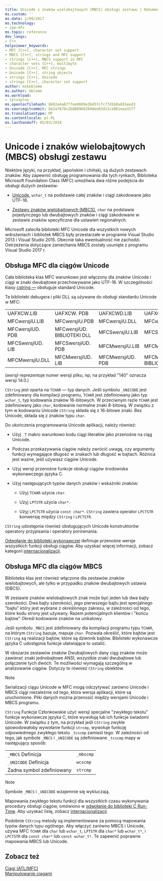 ```yaml
---
title: Unicode i znaków wielobajtowych (MBCS) obsługi zestawu | Dokumentacja firmy Microsoft
ms.custom: ''
ms.date: 1/09/2017
ms.technology:
- cpp-mfc
ms.topic: reference
dev_langs:
- C++
helpviewer_keywords:
- MFC [C++], character set support
- MBCS [C++], strings and MFC support
- strings [C++], MBCS support in MFC
- character sets [C++], multibyte
- Unicode [C++], MFC strings
- Unicode [C++], string objects
- strings [C++], Unicode
- strings [C++], character set support
author: mikeblome
ms.author: mblome
ms.workload:
- cplusplus
ms.openlocfilehash: 8492e4a6777e4d609e3b457cfc77d1b8a691eed3
ms.sourcegitcommit: be2a7679c2bd80968204dee03d13ca961eaa31ff
ms.translationtype: MT
ms.contentlocale: pl-PL
ms.lasthandoff: 05/03/2018
---
```

# <a name="unicode-and-multibyte-character-set-mbcs-support"></a>Unicode i znaków wielobajtowych (MBCS) obsługi zestawu

Niektóre języki, na przykład, japońskim i chiński, są dużych zestawach znaków. Aby zapewnić obsługę programowania dla tych rynkach, Biblioteka Microsoft Foundation Class (MFC) umożliwia dwa różne podejścia do obsługi dużych zestawów:

- [Unicode](#mfc-support-for-unicode-strings), `wchar_t` na podstawie całej znaków i ciągi zakodowane jako UTF-16.

- [Zestawy znaków wielobajtowych (MBCS)](#mfc-support-for-mbcs-strings), `char` na podstawie pojedynczego lub dwubajtowych znaków i ciągi zakodowane w zestawie znaków specyficzne dla ustawień regionalnych.

Microsoft zaleciła biblioteki MFC Unicode dla wszystkich nowych wdrożeniach i bibliotek MBCS były przestarzałe w programie Visual Studio 2013 i Visual Studio 2015. Obecnie taka ewentualność nie zachodzi. Ostrzeżenia dotyczące zaniechania MBCS zostały usunięte z programu Visual Studio 2017 r.

## <a name="mfc-support-for-unicode-strings"></a>Obsługa MFC dla ciągów Unicode

Cała biblioteka klas MFC warunkowo jest włączony dla znaków Unicode i ciągi w znaki dwubajtowe przechowywane jako UTF-16. W szczególności klasy [cstring —](../atl-mfc-shared/reference/cstringt-class.md) obsługuje standard Unicode.

Te biblioteki debugera i pliki DLL są używane do obsługi standardu Unicode w MFC:

|||||
|-|-|-|-|
|UAFXCW.LIB|UAFXCW. PDB|UAFXCWD.LIB|UAFXCWD. PDB|
|MFC*wersji*U.LIB|MFC*wersji*U.PDB|MFC*wersji*U.DLL|MFC*wersji*UD. LIB|
|MFC*wersji*UD. PDB|MFC*wersji*UD. BIBLIOTEKI DLL|MFCS*wersji*U.LIB|MFCS*wersji*U.PDB|
|MFCS*wersji*UD. LIB|MFCS*wersji*UD. PDB|MFCM*wersji*U.LIB|MFCM*wersji*U.PDB|
|MFCM*wersji*U.DLL|MFCM*wersji*UD. LIB|MFCM*wersji*UD. PDB|MFCM*wersji*UD. BIBLIOTEKI DLL|

(*wersji* reprezentuje numer wersji pliku, np; na przykład "140" oznacza wersji 14.0.)

`CString` jest oparta na `TCHAR` — typ danych. Jeśli symbolu `_UNICODE` jest zdefiniowany dla kompilacji programu, `TCHAR` jest zdefiniowany jako typ `wchar_t`, typ kodowania znaków 16-bitowych. W przeciwnym razie `TCHAR` jest zdefiniowany jako `char`, kodowanie normalne znaki 8-bitową. W związku z tym w kodowaniu Unicode `CString` składa się z 16-bitowe znaki. Bez Unicode, składa się z znaków typu `char`.

Do ukończenia programowania Unicode aplikacji, należy również:

- Użyj `_T` makro warunkowo kodu ciągi literałów jako przenośne na ciąg Unicode.

- Podczas przekazywania ciągów należy zwrócić uwagę, czy argumenty funkcji wymagające długość w znakach lub długość w bajtach. Różnica jest ważne, jeśli używasz ciągów Unicode.

- Użyj wersji przenośne funkcje obsługi ciągów środowiska wykonawczego języka C.

- Użyj następujących typów danych znaków i wskaźniki znaków:

   - Użyj `TCHAR` użycia `char`.

   - Użyj `LPTSTR` użycia `char*`.

   - Użyj `LPCTSTR` użycia `const char*`. `CString` zawiera operator `LPCTSTR` konwersję między `CString` i `LPCTSTR`.

`CString` udostępnia również obsługujących Unicode konstruktorów operatory przypisania i operatory porównania.

[Odwołanie do biblioteki wykonawczej](../c-runtime-library/c-run-time-library-reference.md) definiuje przenośne wersje wszystkich funkcji obsługi ciągów. Aby uzyskać więcej informacji, zobacz kategorii [internacjonalizacji](../c-runtime-library/internationalization.md).

## <a name="mfc-support-for-mbcs-strings"></a>Obsługa MFC dla ciągów MBCS

Biblioteka klas jest również włączone dla zestawów znaków wielobajtowych, ale tylko w przypadku znaków dwubajtowych ustawia (DBCS).

W zestawie znaków wielobajtowych znak może być jeden lub dwa bajty szerokości. Dwa bajty szerokości, jego pierwszego bajtu jest specjalnego "bajtu" który jest wybrane z określonego zakresu, w zależności od tego, które kodu strony jest używany. Razem potencjalnych klientów i "końcu bajtów" Określ kodowanie znaków na unikatowy.

Jeśli symbolu `_MBCS` jest zdefiniowany dla kompilacji programu typu `TCHAR`, na którym `CString` bazuje, mapuje `char`. Pozwala określić, które bajtów jest `CString` są realizacji bajtów, które są dziennik bajtów. Biblioteki wykonawcze języka C udostępnia funkcje ułatwiające to ustalić.

W obszarze zestawów znaków Dwubajtowych dany ciąg znaków może zawierać znaki jednobajtowe ANSI, wszystkie znaki dwubajtowe lub połączenie tych dwóch. Te możliwości wymagają szczególną w analizowanie ciągów. Dotyczy to również `CString` obiektów.

> [!NOTE]
> Serializacji ciągu Unicode w MFC mogą odczytywać zarówno Unicode i MBCS ciągi niezależnie od tego, która wersja aplikacji, które są uruchomione. Pliki danych można przenosić między wersjami Unicode i MBCS programu.

`CString` Funkcje Członkowskie użyć wersji specjalne "zwykłego tekstu" funkcje wykonawcze języka C, które wywołują lub ich funkcje świadomi Unicode. W związku z tym, na przykład jeśli `CString` zwykle spowodowałoby wywołanie funkcji `strcmp`, wywołuje funkcję odpowiedniego zwykłego tekstu `_tcscmp` zamiast tego. W zależności od tego, jak symbole `_MBCS` i `_UNICODE` są zdefiniowane `_tcscmp` mapy w następujący sposób:

|||
|-|-|
|`_MBCS` Definicja|`_mbscmp`|
|`_UNICODE` Definicja|`wcscmp`|
|Żadna symbol zdefiniowany|`strcmp`|

> [!NOTE]
> Symbole `_MBCS` i `_UNICODE` wzajemnie się wykluczają.

Mapowania zwykłego tekstu funkcji dla wszystkich czasu wykonywania procedury obsługi ciągów, omówiono w [odwołanie do biblioteki C Run-Time](../c-runtime-library/c-run-time-library-reference.md). Aby uzyskać listę, zobacz [internacjonalizacji](../c-runtime-library/internationalization.md).

Podobnie `CString` metody są implementowane za pomocą mapowania typów danych typu ogólnego. Aby włączyć zarówno MBCS i Unicode, używa MFC `TCHAR` dla `char` lub `wchar_t`, `LPTSTR` dla `char*` lub `wchar_t*`, i `LPCTSTR` dla `const char*` lub `const wchar_t*`. Te zapewnić poprawne mapowania MBCS lub Unicode.

## <a name="see-also"></a>Zobacz też

[Ciągi (ATL/MFC)](../atl-mfc-shared/strings-atl-mfc.md)  
[Manipulowanie ciągami](../c-runtime-library/string-manipulation-crt.md)  
